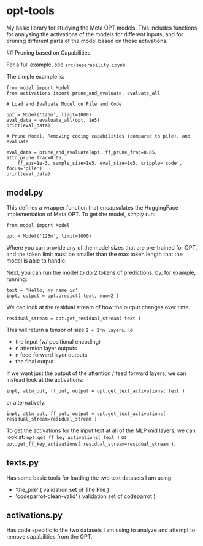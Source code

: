 # opt-tools
My basic library for studying the Meta OPT models.
This includes functions for analysing the activations of the models for different inputs, and for pruning different parts of the model based on those activations.


## Pruning based on Capabilities.

For a full example, see `src/seperability.ipynb`. 

The simple example is:
```
from model import Model
from activations import prune_and_evaluate, evaluate_all

# Load and Evaluate Model on Pile and Code

opt = Model('125m', limit=1000)
eval_data = evaluate_all(opt, 1e5)
print(eval_data)

# Prune Model, Removing coding capabilities (compared to pile), and evaluate

eval_data = prune_and_evaluate(opt, ff_prune_frac=0.05, attn_prune_frac=0.05,
    ff_eps=1e-3, sample_size=1e5, eval_size=1e5, cripple='code', focus='pile')
print(eval_data)
```

## model.py
This defines a wrapper function that encapsulates the HuggingFace implementation of Meta OPT. 
To get the model, simply run:

```
from model import Model

opt = Model('125m', limit=1000)
```

Where you can provide any of the model sizes that are pre-trained for OPT, and the token limit must be smaller than the max token length that the model is able to handle.

Next, you can run the model to do 2 tokens of predictions, by, for example, running:
```
text = 'Hello, my name is'
inpt, output = opt.predict( text, num=2 )
```

We can look at the residual stream of how the output changes over time.
```
residual_stream = opt.get_residual_stream( text )
```
This will return a tensor of size `2 + 2*n_layers`.
i.e: 
- the input (w/ positional encoding)
- n attention layer outputs
- n feed forward layer outputs
- the final output

If we want just the output of the attention / feed forward layers, we can instead look at the activations:
```
inpt, attn_out, ff_out, output = opt.get_text_activations( text )
```
or alternatively:
```
inpt, attn_out, ff_out, output = opt.get_text_activations( residual_stream=residual_stream )
```

To get the activations for the input text at all of the MLP mid layers, we can look at:
`opt.get_ff_key_activations( text )` or `opt.get_ff_key_activations( residual_stream=residual_stream )`.

## texts.py
Has some basic tools for loading the two text datasets I am using:
- 'the_pile' ( validation set of The Pile )
- 'codeparrot-clean-valid' ( validation set of codeparrot )

## activations.py
Has code specific to the two datasets I am using to analyze and attempt to remove capabilities from the OPT.

